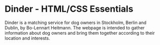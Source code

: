 # Dinder - HTML/CSS Essentials

Dinder is a matching service for dog owners in Stockholm, Berlin and Dublin, by Bo-Lennart Heitmann. The webpage is intended to gather information about dog owners and bring them together according to their location and interests.
